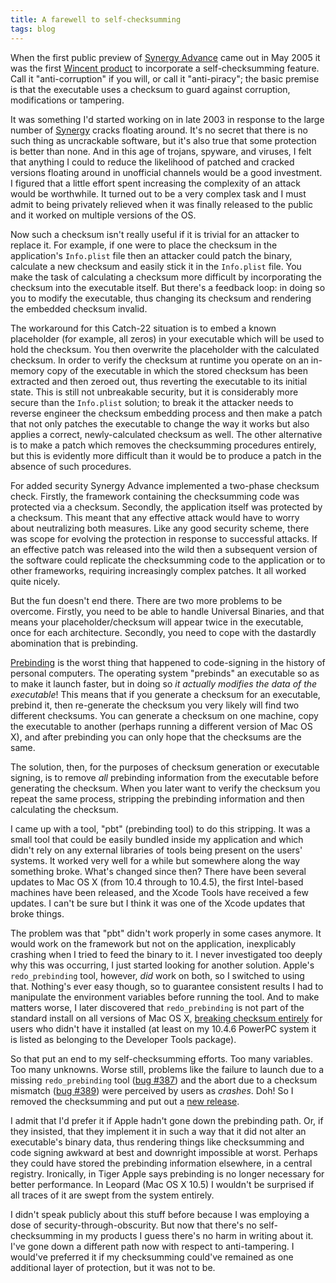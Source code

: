 ```yaml
---
title: A farewell to self-checksumming
tags: blog
---
```


When the first public preview of [Synergy Advance](http://synergyadvance.com/) came out in May 2005 it was the first [Wincent product](http://www.wincent.com/a/products/) to incorporate a self-checksumming feature. Call it "anti-corruption" if you will, or call it "anti-piracy"; the basic premise is that the executable uses a checksum to guard against corruption, modifications or tampering.

It was something I'd started working on in late 2003 in response to the large number of [Synergy](http://synergy.wincent.com/) cracks floating around. It's no secret that there is no such thing as uncrackable software, but it's also true that some protection is better than none. And in this age of trojans, spyware, and viruses, I felt that anything I could to reduce the likelihood of patched and cracked versions floating around in unofficial channels would be a good investment. I figured that a little effort spent increasing the complexity of an attack would be worthwhile. It turned out to be a very complex task and I must admit to being privately relieved when it was finally released to the public and it worked on multiple versions of the OS.

Now such a checksum isn't really useful if it is trivial for an attacker to replace it. For example, if one were to place the checksum in the application's `Info.plist` file then an attacker could patch the binary, calculate a new checksum and easily stick it in the `Info.plist` file. You make the task of calculating a checksum more difficult by incorporating the checksum into the executable itself. But there's a feedback loop: in doing so you to modify the executable, thus changing its checksum and rendering the embedded checksum invalid.

The workaround for this Catch-22 situation is to embed a known placeholder (for example, all zeros) in your executable which will be used to hold the checksum. You then overwrite the placeholder with the calculated checksum. In order to verify the checksum at runtime you operate on an in-memory copy of the executable in which the stored checksum has been extracted and then zeroed out, thus reverting the executable to its initial state. This is still not unbreakable security, but it is considerably more secure than the `Info.plist` solution; to break it the attacker needs to reverse engineer the checksum embedding process and then make a patch that not only patches the executable to change the way it works but also applies a correct, newly-calculated checksum as well. The other alternative is to make a patch which removes the checksumming procedures entirely, but this is evidently more difficult than it would be to produce a patch in the absence of such procedures.

For added security Synergy Advance implemented a two-phase checksum check. Firstly, the framework containing the checksumming code was protected via a checksum. Secondly, the application itself was protected by a checksum. This meant that any effective attack would have to worry about neutralizing both measures. Like any good security scheme, there was scope for evolving the protection in response to successful attacks. If an effective patch was released into the wild then a subsequent version of the software could replicate the checksumming code to the application or to other frameworks, requiring increasingly complex patches. It all worked quite nicely.

But the fun doesn't end there. There are two more problems to be overcome. Firstly, you need to be able to handle Universal Binaries, and that means your placeholder/checksum will appear twice in the executable, once for each architecture. Secondly, you need to cope with the dastardly abomination that is prebinding.

[Prebinding](http://developer.apple.com/releasenotes/DeveloperTools/Prebinding.html) is the worst thing that happened to code-signing in the history of personal computers. The operating system "prebinds" an executable so as to make it launch faster, but in doing so _it actually modifies the data of the executable_! This means that if you generate a checksum for an executable, prebind it, then re-generate the checksum you very likely will find two different checksums. You can generate a checksum on one machine, copy the executable to another (perhaps running a different version of Mac OS X), and after prebinding you can only hope that the checksums are the same.

The solution, then, for the purposes of checksum generation or executable signing, is to remove _all_ prebinding information from the executable before generating the checksum. When you later want to verify the checksum you repeat the same process, stripping the prebinding information and then calculating the checksum.

I came up with a tool, "pbt" (prebinding tool) to do this stripping. It was a small tool that could be easily bundled inside my application and which didn't rely on any external libraries of tools being present on the users' systems. It worked very well for a while but somewhere along the way something broke. What's changed since then? There have been several updates to Mac OS X (from 10.4 through to 10.4.5), the first Intel-based machines have been released, and the Xcode Tools have received a few updates. I can't be sure but I think it was one of the Xcode updates that broke things.

The problem was that "pbt" didn't work properly in some cases anymore. It would work on the framework but not on the application, inexplicably crashing when I tried to feed the binary to it. I never investigated too deeply why this was occurring, I just started looking for another solution. Apple's `redo_prebinding` tool, however, _did_ work on both, so I switched to using that. Nothing's ever easy though, so to guarantee consistent results I had to manipulate the environment variables before running the tool. And to make matters worse, I later discovered that `redo_prebinding` is not part of the standard install on all versions of Mac OS X, [breaking checksum entirely](http://www.wincent.com/a/support/bugs/show_bug.cgi?id=387) for users who didn't have it installed (at least on my 10.4.6 PowerPC system it is listed as belonging to the Developer Tools package).

So that put an end to my self-checksumming efforts. Too many variables. Too many unknowns. Worse still, problems like the failure to launch due to a missing `redo_prebinding` tool ([bug \#387](http://www.wincent.com/a/support/bugs/show_bug.cgi?id=387)) and the abort due to a checksum mismatch ([bug \#389](http://www.wincent.com/a/support/bugs/show_bug.cgi?id=389)) were perceived by users as _crashes_. Doh! So I removed the checksumming and put out a [new release](http://www.wincent.com/a/products/synergy-advance/history/#0.4b3).

I admit that I'd prefer it if Apple hadn't gone down the prebinding path. Or, if they insisted, that they implement it in such a way that it did not alter an executable's binary data, thus rendering things like checksumming and code signing awkward at best and downright impossible at worst. Perhaps they could have stored the prebinding information elsewhere, in a central registry. Ironically, in Tiger Apple says prebinding is no longer necessary for better performance. In Leopard (Mac OS X 10.5) I wouldn't be surprised if all traces of it are swept from the system entirely.

I didn't speak publicly about this stuff before because I was employing a dose of security-through-obscurity. But now that there's no self-checksumming in my products I guess there's no harm in writing about it. I've gone down a different path now with respect to anti-tampering. I would've preferred it if my checksumming could've remained as one additional layer of protection, but it was not to be.
